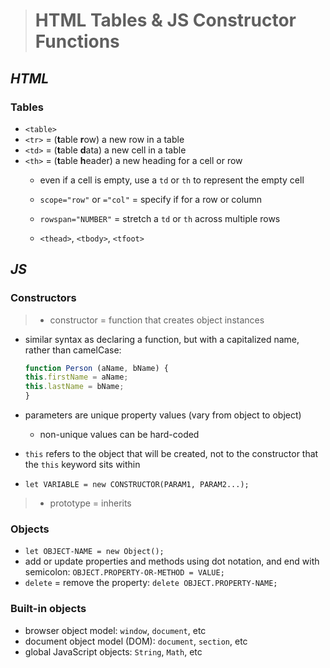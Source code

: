 > # HTML Tables & JS Constructor Functions

## *HTML*

### Tables

- `<table>`
- `<tr>` = (**t**able **r**ow) a new row in a table
- `<td>` = (**t**able **d**ata) a new cell in a table
- `<th>` = (**t**able **h**eader) a new heading for a cell or row
  - even if a cell is empty, use a `td` or `th` to represent the empty cell
  - `scope="row"` or `="col"` = specify if for a row or column
  - `rowspan="NUMBER"` = stretch a `td` or `th` across multiple rows
  

  - `<thead>`, `<tbody>`, `<tfoot>`

## *JS*

### Constructors

> - constructor = function that creates object instances

- similar syntax as declaring a function, but with a capitalized name, rather than camelCase:

    ``` js
    function Person (aName, bName) {
    this.firstName = aName;
    this.lastName = bName;
    }
    ```

- parameters are unique property values (vary from object to object)
  - non-unique values can be hard-coded
- `this` refers to the object that will be created, not to the constructor that the `this` keyword sits within

- `let VARIABLE = new CONSTRUCTOR(PARAM1, PARAM2...);`

> - prototype = inherits

### Objects

- `let OBJECT-NAME = new Object();`
- add or update properties and methods using dot notation, and end with semicolon: `OBJECT.PROPERTY-OR-METHOD = VALUE;`
- `delete` = remove the property: `delete OBJECT.PROPERTY-NAME;`

### Built-in objects

- browser object model: `window`, `document`, etc
- document object model (DOM): `document`, `section`, etc
- global JavaScript objects: `String`, `Math`, etc
